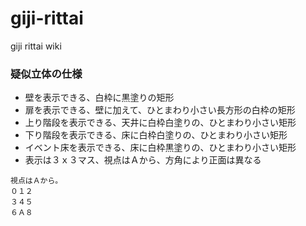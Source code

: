 # giji-rittai
giji rittai wiki

### 疑似立体の仕様
- 壁を表示できる、白枠に黒塗りの矩形
- 扉を表示できる、壁に加えて、ひとまわり小さい長方形の白枠の矩形
- 上り階段を表示できる、天井に白枠白塗りの、ひとまわり小さい矩形
- 下り階段を表示できる、床に白枠白塗りの、ひとまわり小さい矩形
- イベント床を表示できる、床に白枠黒塗りの、ひとまわり小さい矩形
- 表示は３ｘ３マス、視点はＡから、方角により正面は異なる
```
視点はＡから。
０１２
３４５
６Ａ８
```
